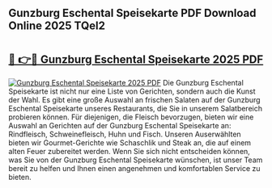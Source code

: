 ## Gunzburg Eschental Speisekarte PDF Download Online 2025 TQel2

# <h2><a href="http://gc6phvq.nevu.top/?p=Gunzburg+Eschental+Speisekarte">🔗 👉🔴 Gunzburg Eschental Speisekarte 2025 PDF</a></h2>

[![Gunzburg Eschental Speisekarte 2025 PDF](https://i.imgur.com/dBaPXMq.png)](http://gc6phvq.nevu.top/?p=Gunzburg+Eschental+Speisekarte)
Die Gunzburg Eschental Speisekarte ist nicht nur eine Liste von Gerichten, sondern auch die Kunst der Wahl. Es gibt eine große Auswahl an frischen Salaten auf der Gunzburg Eschental Speisekarte unseres Restaurants, die Sie in unserem Salatbereich probieren können. Für diejenigen, die Fleisch bevorzugen, bieten wir eine Auswahl an Gerichten auf der Gunzburg Eschental Speisekarte an: Rindfleisch, Schweinefleisch, Huhn und Fisch. Unseren Auserwählten bieten wir Gourmet-Gerichte wie Schaschlik und Steak an, die auf einem alten Feuer zubereitet werden. Wenn Sie sich nicht entscheiden können, was Sie von der Gunzburg Eschental Speisekarte wünschen, ist unser Team bereit zu helfen und Ihnen einen angenehmen und komfortablen Service zu bieten.
